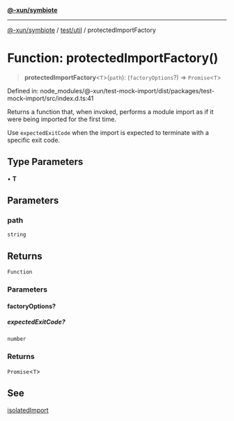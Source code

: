 [**@-xun/symbiote**](../../../README.md)

***

[@-xun/symbiote](../../../README.md) / [test/util](../README.md) / protectedImportFactory

# Function: protectedImportFactory()

> **protectedImportFactory**\<`T`\>(`path`): (`factoryOptions`?) => `Promise`\<`T`\>

Defined in: node\_modules/@-xun/test-mock-import/dist/packages/test-mock-import/src/index.d.ts:41

Returns a function that, when invoked, performs a module import as if it were
being imported for the first time.

Use `expectedExitCode` when the import is expected to terminate with a
specific exit code.

## Type Parameters

• **T**

## Parameters

### path

`string`

## Returns

`Function`

### Parameters

#### factoryOptions?

##### expectedExitCode?

`number`

### Returns

`Promise`\<`T`\>

## See

[isolatedImport](isolatedImport.md)
